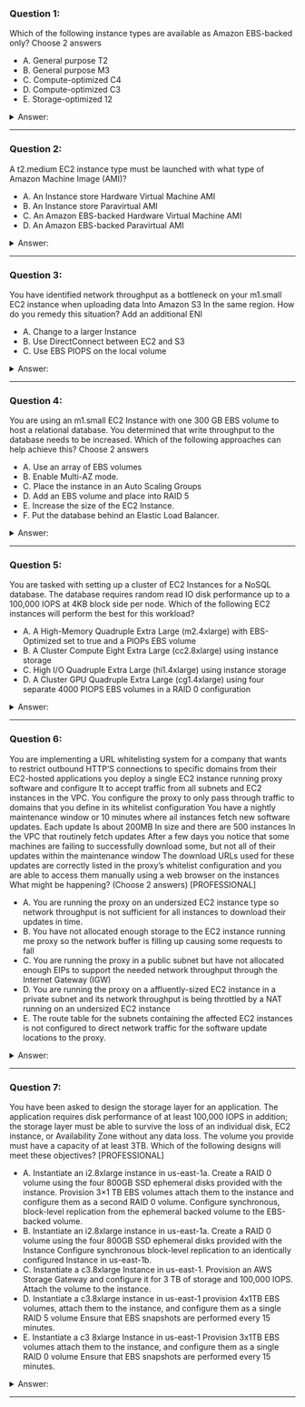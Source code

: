 ### Question 1:

Which of the following instance types are available as Amazon EBS-backed only? Choose 2 answers

- A. General purpose T2
- B. General purpose M3
- C. Compute-optimized C4
- D. Compute-optimized C3
- E. Storage-optimized 12

<details><summary>Answer:</summary><p>
[A, C]

Explanation:

Question 1@http://jayendrapatil.com/aws-ec2-instance-types/

</p></details><hr>

### Question 2:

A t2.medium EC2 instance type must be launched with what type of Amazon Machine Image (AMI)?

- A. An Instance store Hardware Virtual Machine AMI
- B. An Instance store Paravirtual AMI
- C. An Amazon EBS-backed Hardware Virtual Machine AMI
- D. An Amazon EBS-backed Paravirtual AMI

<details><summary>Answer:</summary><p>
[C]

Explanation:

Question 2@http://jayendrapatil.com/aws-ec2-instance-types/

</p></details><hr>

### Question 3:

You have identified network throughput as a bottleneck on your m1.small EC2 instance when uploading data Into Amazon S3 In the same region. How do you remedy this situation? Add an additional ENI

- A. Change to a larger Instance
- B. Use DirectConnect between EC2 and S3
- C. Use EBS PIOPS on the local volume

<details><summary>Answer:</summary><p>
[A]

Explanation:

Question 3@http://jayendrapatil.com/aws-ec2-instance-types/

</p></details><hr>

### Question 4:

You are using an m1.small EC2 Instance with one 300 GB EBS volume to host a relational database. You determined that write throughput to the database needs to be increased. Which of the following approaches can help achieve this? Choose 2 answers

- A. Use an array of EBS volumes
- B. Enable Multi-AZ mode.
- C. Place the instance in an Auto Scaling Groups
- D. Add an EBS volume and place into RAID 5 
- E. Increase the size of the EC2 Instance.
- F. Put the database behind an Elastic Load Balancer.

<details><summary>Answer:</summary><p>
[A, E]

Explanation:

Question 4@http://jayendrapatil.com/aws-ec2-instance-types/

A: (Striping to increase throughput)

D: RAID 5 is not recommended as it provides parity and EBS volumes are already replicated across multiple servers in an Availability Zone for availability and durability, so AWS recommends striping for performance rather than durability

</p></details><hr>

### Question 5:

You are tasked with setting up a cluster of EC2 Instances for a NoSQL database. The database requires random read IO disk performance up to a 100,000 IOPS at 4KB block side per node. Which of the following EC2 instances will perform the best for this workload?

- A. A High-Memory Quadruple Extra Large (m2.4xlarge) with EBS-Optimized set to true and a PIOPs EBS volume
- B. A Cluster Compute Eight Extra Large (cc2.8xlarge) using instance storage
- C. High I/O Quadruple Extra Large (hi1.4xlarge) using instance storage
- D. A Cluster GPU Quadruple Extra Large (cg1.4xlarge) using four separate 4000 PIOPS EBS volumes in a RAID 0 configuration

<details><summary>Answer:</summary><p>
[C]

Explanation:

Question 5@http://jayendrapatil.com/aws-ec2-instance-types/

</p></details><hr>

### Question 6:

You are implementing a URL whitelisting system for a company that wants to restrict outbound HTTP’S connections to specific domains from their EC2-hosted applications you deploy a single EC2 instance running proxy software and configure It to accept traffic from all subnets and EC2 instances in the VPC. You configure the proxy to only pass through traffic to domains that you define in its whitelist configuration You have a nightly maintenance window or 10 minutes where ail instances fetch new software updates. Each update Is about 200MB In size and there are 500 instances In the VPC that routinely fetch updates After a few days you notice that some machines are failing to successfully download some, but not all of their updates within the maintenance window The download URLs used for these updates are correctly listed in the proxy’s whitelist configuration and you are able to access them manually using a web browser on the instances What might be happening? (Choose 2 answers) [PROFESSIONAL]

- A. You are running the proxy on an undersized EC2 instance type so network throughput is not sufficient for all instances to download their updates in time.
- B. You have not allocated enough storage to the EC2 instance running me proxy so the network buffer is filling up causing some requests to fall
- C. You are running the proxy in a public subnet but have not allocated enough EIPs to support the needed network throughput through the Internet Gateway (IGW)
- D. You are running the proxy on a affluently-sized EC2 instance in a private subnet and its network throughput is being throttled by a NAT running on an undersized EC2 instance
- E. The route table for the subnets containing the affected EC2 instances is not configured to direct network traffic for the software update locations to the proxy.

<details><summary>Answer:</summary><p>
[A, D]

Explanation:

Question 6@http://jayendrapatil.com/aws-ec2-instance-types/

</p></details><hr>

### Question 7:

You have been asked to design the storage layer for an application. The application requires disk performance of at least 100,000 IOPS in addition; the storage layer must be able to survive the loss of an individual disk, EC2 instance, or Availability Zone without any data loss. The volume you provide must have a capacity of at least 3TB. Which of the following designs will meet these objectives? [PROFESSIONAL]

- A. Instantiate an i2.8xlarge instance in us-east-1a. Create a RAID 0 volume using the four 800GB SSD ephemeral disks provided with the instance. Provision 3×1 TB EBS volumes attach them to the instance and configure them as a second RAID 0 volume. Configure synchronous, block-level replication from the ephemeral backed volume to the EBS-backed volume. 
- B. Instantiate an i2.8xlarge instance in us-east-1a. Create a RAID 0 volume using the four 800GB SSD ephemeral disks provided with the Instance Configure synchronous block-level replication to an identically configured Instance in us-east-1b.
- C. Instantiate a c3.8xlarge Instance in us-east-1. Provision an AWS Storage Gateway and configure it for 3 TB of storage and 100,000 IOPS. Attach the volume to the instance. 
- D. Instantiate a c3.8xlarge instance in us-east-1 provision 4x1TB EBS volumes, attach them to the instance, and configure them as a single RAID 5 volume Ensure that EBS snapshots are performed every 15 minutes. 
- E. Instantiate a c3 8xlarge Instance in us-east-1 Provision 3x1TB EBS volumes attach them to the instance, and configure them as a single RAID 0 volume Ensure that EBS snapshots are performed every 15 minutes. 

<details><summary>Answer:</summary><p>
[B]

Explanation:

Question 7@http://jayendrapatil.com/aws-ec2-instance-types/

A: Same AZ will not survive the AZ loss

C: Need synchronous replication to prevent any data loss

D: RAID 5 not recommended by AWS and Need synchronous replication to prevent any data loss

E: Need synchronous replication to prevent any data loss

</p></details><hr>

